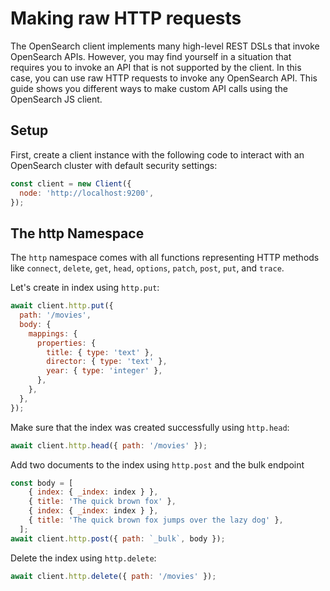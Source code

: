 # Making raw HTTP requests

The OpenSearch client implements many high-level REST DSLs that invoke OpenSearch APIs. However, you may find yourself in a situation that requires you to invoke an API that is not supported by the client. In this case, you can use raw HTTP requests to invoke any OpenSearch API. This guide shows you different ways to make custom API calls using the OpenSearch JS client.

## Setup
First, create a client instance with the following code to interact with an OpenSearch cluster with default security settings:

```javascript
const client = new Client({
  node: 'http://localhost:9200',
});
```

## The http Namespace
The `http` namespace comes with all functions representing HTTP methods like `connect`, `delete`, `get`, `head`, `options`, `patch`, `post`, `put`, and `trace`.

Let's create in index using `http.put`:
```javascript
await client.http.put({
  path: '/movies',
  body: {
    mappings: {
      properties: {
        title: { type: 'text' },
        director: { type: 'text' },
        year: { type: 'integer' },
      },
    },
  },
});
```

Make sure that the index was created successfully using `http.head`:
    
```javascript
await client.http.head({ path: '/movies' });
```

Add two documents to the index using `http.post` and the bulk endpoint
```javascript
const body = [
    { index: { _index: index } },
    { title: 'The quick brown fox' },
    { index: { _index: index } },
    { title: 'The quick brown fox jumps over the lazy dog' },
  ];
await client.http.post({ path: `_bulk`, body });
```

Delete the index using `http.delete`:
```javascript
await client.http.delete({ path: '/movies' });
```
